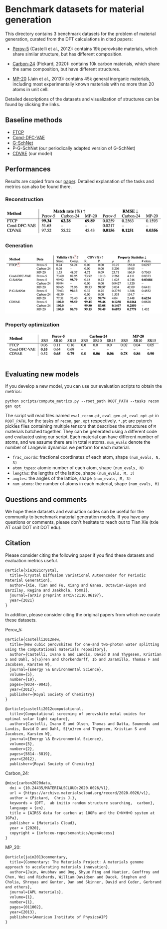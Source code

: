 # Benchmark datasets for material generation

This directory contains 3 benchmark datasets for the problem of material generation, curated from the DFT calculations in cited papers:

- [Perov-5](perov_5) (Castelli et al., 2012): contains 19k perovksite materials, which share similar structure, but has different composition.

- [Carbon-24](carbon_24) (Pickard, 2020): contains 10k carbon materials, which share the same composition, but have different structures.

- [MP-20](mp_20) (Jain et al., 2013): contains 45k general inorganic materials, including most experimentally known materials with no more than 20 atoms in unit cell.

Detailed descriptions of the datasets and visualization of structures can be found by clicking the links.

## Baseline methods

- [FTCP](https://github.com/PV-Lab/FTCP) 
- [Cond-DFC-VAE](https://github.com/by256/icsg3d)
- [G-SchNet](https://github.com/atomistic-machine-learning/G-SchNet)
- P-G-SchNet (our periodically adapted version of G-SchNet)
- [CDVAE](https://github.com/txie-93/cdvae) (our model)

## Performances

Results are copied from our [paper](https://arxiv.org/abs/2110.06197). Detailed explanation of the tasks and metrics can also be found there.

### Reconstruction

<p align="center">
  <img src="../assets/recon.png" />
</p>

### Generation

<p align="center">
  <img src="../assets/gen.png" />
</p>

### Property optimization

<p align="center">
  <img src="../assets/opt.png" />
</p>

## Evaluating new models

If you develop a new model, you can use our evaluation scripts to obtain the metrics:

```
python scripts/compute_metrics.py --root_path ROOT_PATH --tasks recon gen opt
```

The script will read files named `eval_recon.pt`, `eval_gen.pt`, `eval_opt.pt` in `ROOT_PATH`, for the tasks of `recon`, `gen`, `opt` respectively. `*.pt` are pytorch pickles files containing multiple tensors that describes the structures of `M` materials batched together. They can be generated using a different code and evaluated using our script. Each material can have different number of atoms, and we assume there are in total `N` atoms. `num_evals` denote the number of Langevin dynamics we perform for each material.

- `frac_coords`: fractional coordinates of each atom, shape `(num_evals, N, 3)`
- `atom_types`: atomic number of each atom, shape `(num_evals, N)`
- `lengths`: the lengths of the lattice, shape `(num_evals, M, 3)`
- `angles`: the angles of the lattice, shape `(num_evals, M, 3)`
- `num_atoms`: the number of atoms in each material, shape `(num_evals, M)`

## Questions and comments

We hope these datasets and evaluation codes can be useful for the community to benchmark material generation models. If you have any questions or comments, please don't hesitate to reach out to Tian Xie (txie AT csail DOT mit DOT edu).

## Citation

Please consider citing the following paper if you find these datasets and evaluation metrics useful.

```
@article{xie2021crystal,
  title={Crystal Diffusion Variational Autoencoder for Periodic Material Generation},
  author={Xie, Tian and Fu, Xiang and Ganea, Octavian-Eugen and Barzilay, Regina and Jaakkola, Tommi},
  journal={arXiv preprint arXiv:2110.06197},
  year={2021}
}
```

In addition, please consider citing the original papers from which we curate these datasets.

Perov_5:

```
@article{castelli2012new,
  title={New cubic perovskites for one-and two-photon water splitting using the computational materials repository},
  author={Castelli, Ivano E and Landis, David D and Thygesen, Kristian S and Dahl, S{\o}ren and Chorkendorff, Ib and Jaramillo, Thomas F and Jacobsen, Karsten W},
  journal={Energy \& Environmental Science},
  volume={5},
  number={10},
  pages={9034--9043},
  year={2012},
  publisher={Royal Society of Chemistry}
}
```

```
@article{castelli2012computational,
  title={Computational screening of perovskite metal oxides for optimal solar light capture},
  author={Castelli, Ivano E and Olsen, Thomas and Datta, Soumendu and Landis, David D and Dahl, S{\o}ren and Thygesen, Kristian S and Jacobsen, Karsten W},
  journal={Energy \& Environmental Science},
  volume={5},
  number={2},
  pages={5814--5819},
  year={2012},
  publisher={Royal Society of Chemistry}
```

Carbon_24:

```
@misc{carbon2020data,
  doi = {10.24435/MATERIALSCLOUD:2020.0026/V1},
  url = {https://archive.materialscloud.org/record/2020.0026/v1},
  author = {Pickard,  Chris J.},
  keywords = {DFT,  ab initio random structure searching,  carbon},
  language = {en},
  title = {AIRSS data for carbon at 10GPa and the C+N+H+O system at 1GPa},
  publisher = {Materials Cloud},
  year = {2020},
  copyright = {info:eu-repo/semantics/openAccess}
}
```

MP_20:

```
@article{jain2013commentary,
  title={Commentary: The Materials Project: A materials genome approach to accelerating materials innovation},
  author={Jain, Anubhav and Ong, Shyue Ping and Hautier, Geoffroy and Chen, Wei and Richards, William Davidson and Dacek, Stephen and Cholia, Shreyas and Gunter, Dan and Skinner, David and Ceder, Gerbrand and others},
  journal={APL materials},
  volume={1},
  number={1},
  pages={011002},
  year={2013},
  publisher={American Institute of PhysicsAIP}
}
```

